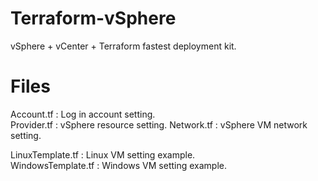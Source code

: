 # Terraform-vSphere
vSphere + vCenter + Terraform  fastest deployment kit.

# Files

Account.tf  : Log in account setting.  
Provider.tf : vSphere resource setting.
Network.tf  : vSphere VM network setting.  

LinuxTemplate.tf   : Linux VM setting example.  
WindowsTemplate.tf : Windows VM setting example.
